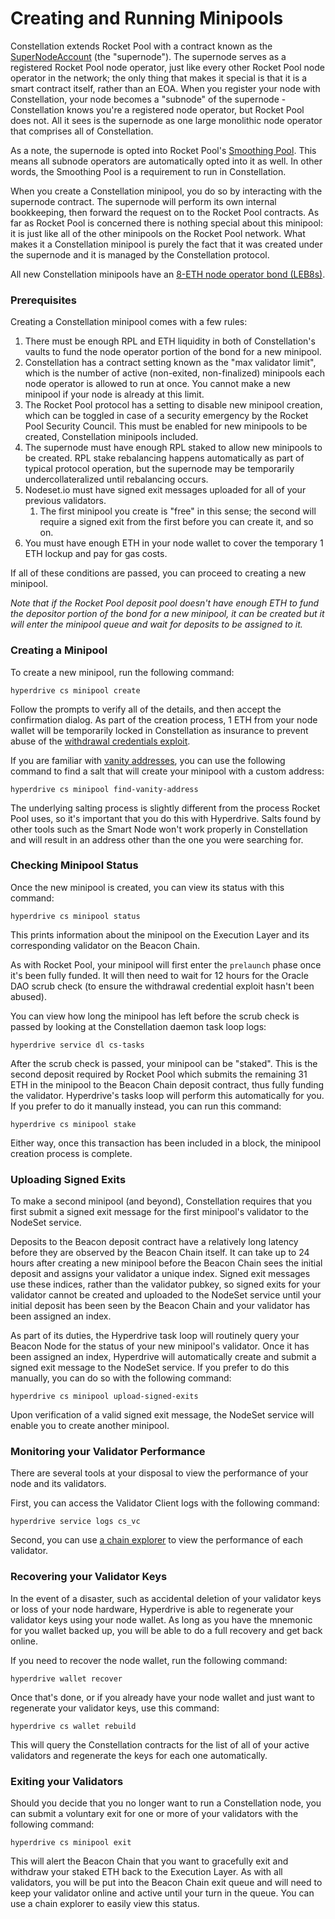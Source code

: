 # Creating and Running Minipools

Constellation extends Rocket Pool with a contract known as the [SuperNodeAccount](https://github.com/nodeset-org/constellation/blob/main/contracts/Constellation/SuperNodeAccount.sol) (the "supernode"). The supernode serves as a registered Rocket Pool node operator, just like every other Rocket Pool node operator in the network; the only thing that makes it special is that it is a smart contract itself, rather than an EOA. When you register your node with Constellation, your node becomes a "subnode" of the supernode - Constellation knows you're a registered node operator, but Rocket Pool does not. All it sees is the supernode as one large monolithic node operator that comprises all of Constellation.

As a note, the supernode is opted into Rocket Pool's [Smoothing Pool](https://docs.rocketpool.net/guides/node/fee-distrib-sp#the-smoothing-pool). This means all subnode operators are automatically opted into it as well. In other words, the Smoothing Pool is a requirement to run in Constellation.

When you create a Constellation minipool, you do so by interacting with the supernode contract. The supernode will perform its own internal bookkeeping, then forward the request on to the Rocket Pool contracts. As far as Rocket Pool is concerned there is nothing special about this minipool: it is just like all of the other minipools on the Rocket Pool network. What makes it a Constellation minipool is purely the fact that it was created under the supernode and it is managed by the Constellation protocol.

All new Constellation minipools have an [8-ETH node operator bond (LEB8s)](https://docs.rocketpool.net/guides/node/create-validator#choosing-a-bond-size).&#x20;

### Prerequisites

Creating a Constellation minipool comes with a few rules:

1. There must be enough RPL and ETH liquidity in both of Constellation's vaults to fund the node operator portion of the bond for a new minipool.
2. Constellation has a contract setting known as the "max validator limit", which is the number of active (non-exited, non-finalized) minipools each node operator is allowed to run at once. You cannot make a new minipool if your node is already at this limit.
3. The Rocket Pool protocol has a setting to disable new minipool creation, which can be toggled in case of a security emergency by the Rocket Pool Security Council. This must be enabled for new minipools to be created, Constellation minipools included.
4. The supernode must have enough RPL staked to allow new minipools to be created. RPL stake rebalancing happens automatically as part of typical protocol operation, but the supernode may be temporarily undercollateralized until rebalancing occurs.
5. Nodeset.io must have signed exit messages uploaded for all of your previous validators.
   1. The first minipool you create is "free" in this sense; the second will require a signed exit from the first before you can create it, and so on.
6. You must have enough ETH in your node wallet to cover the temporary 1 ETH lockup and pay for gas costs.

If all of these conditions are passed, you can proceed to creating a new minipool.

_Note that if the Rocket Pool deposit pool doesn't have enough ETH to fund the depositor portion of the bond for a new minipool, it can be created but it will enter the minipool queue and wait for deposits to be assigned to it._

### Creating a Minipool

To create a new minipool, run the following command:

```
hyperdrive cs minipool create
```

Follow the prompts to verify all of the details, and then accept the confirmation dialog. As part of the creation process, 1 ETH from your node wallet will be temporarily locked in Constellation as insurance to prevent abuse of the [withdrawal credentials exploit](https://github.com/rocket-pool/rocketpool-research/blob/master/Reports/withdrawal-creds-exploit.md).

If you are familiar with [vanity addresses](https://docs.rocketpool.net/guides/node/create-validator#optional-finding-a-custom-vanity-address-for-your-minipool), you can use the following command to find a salt that will create your minipool with a custom address:

```
hyperdrive cs minipool find-vanity-address
```

The underlying salting process is slightly different from the process Rocket Pool uses, so it's important that you do this with Hyperdrive. Salts found by other tools such as the Smart Node won't work properly in Constellation and will result in an address other than the one you were searching for.

### Checking Minipool Status

Once the new minipool is created, you can view its status with this command:

```
hyperdrive cs minipool status
```

This prints information about the minipool on the Execution Layer and its corresponding validator on the Beacon Chain.

As with Rocket Pool, your minipool will first enter the `prelaunch` phase once it's been fully funded. It will then need to wait for 12 hours for the Oracle DAO scrub check (to ensure the withdrawal credential exploit hasn't been abused).

You can view how long the minipool has left before the scrub check is passed by looking at the Constellation daemon task loop logs:

```
hyperdrive service dl cs-tasks
```

After the scrub check is passed, your minipool can be "staked". This is the second deposit required by Rocket Pool which submits the remaining 31 ETH in the minipool to the Beacon Chain deposit contract, thus fully funding the validator. Hyperdrive's tasks loop will perform this automatically for you. If you prefer to do it manually instead, you can run this command:

```
hyperdrive cs minipool stake
```

Either way, once this transaction has been included in a block, the minipool creation process is complete.

### Uploading Signed Exits

To make a second minipool (and beyond), Constellation requires that you first submit a signed exit message for the first minipool's validator to the NodeSet service.

Deposits to the Beacon deposit contract have a relatively long latency before they are observed by the Beacon Chain itself. It can take up to 24 hours after creating a new minipool before the Beacon Chain sees the initial deposit and assigns your validator a unique index.  Signed exit messages use these indices, rather than the validator pubkey, so signed exits for your validator cannot be created and uploaded to the NodeSet service until your initial deposit has been seen by the Beacon Chain and your validator has been assigned an index.

As part of its duties, the Hyperdrive task loop will routinely query your Beacon Node for the status of your new minipool's validator. Once it has been assigned an index, Hyperdrive will automatically create and submit a signed exit message to the NodeSet service. If you prefer to do this manually, you can do so with the following command:

```
hyperdrive cs minipool upload-signed-exits
```

Upon verification of a valid signed exit message, the NodeSet service will enable you to create another minipool.

### Monitoring your Validator Performance

There are several tools at your disposal to view the performance of your node and its validators.

First, you can access the Validator Client logs with the following command:

```
hyperdrive service logs cs_vc
```

Second, you can use [a chain explorer](https://beaconcha.in/) to view the performance of each validator.

### Recovering your Validator Keys

In the event of a disaster, such as accidental deletion of your validator keys or loss of your node hardware, Hyperdrive is able to regenerate your validator keys using your node wallet. As long as you have the mnemonic for you wallet backed up, you will be able to do a full recovery and get back online.

If you need to recover the node wallet, run the following command:

```
hyperdrive wallet recover
```

Once that's done, or if you already have your node wallet and just want to regenerate your validator keys, use this command:

```
hyperdrive cs wallet rebuild
```

This will query the Constellation contracts for the list of all of your active validators and regenerate the keys for each one automatically.

### Exiting your Validators

Should you decide that you no longer want to run a Constellation node, you can submit a voluntary exit for one or more of your validators with the following command:

```
hyperdrive cs minipool exit
```

This will alert the Beacon Chain that you want to gracefully exit and withdraw your staked ETH back to the Execution Layer. As with all validators, you will be put into the Beacon Chain exit queue and will need to keep your validator online and active until your turn in the queue. You can use a chain explorer to easily view this status.
